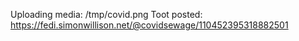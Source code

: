 Uploading media: /tmp/covid.png
Toot posted: https://fedi.simonwillison.net/@covidsewage/110452395318882501
